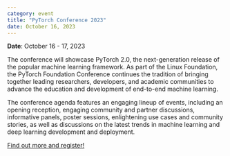 ```yaml
---
category: event
title: "PyTorch Conference 2023"
date: October 16, 2023
---
```


**Date**: October 16 - 17, 2023

The conference will showcase PyTorch 2.0, the next-generation release of the popular machine learning framework. As part of the Linux Foundation, the PyTorch Foundation Conference continues the tradition of bringing together leading researchers, developers, and academic communities to advance the education and development of end-to-end machine learning.

The conference agenda features an engaging lineup of events, including an opening reception, engaging community and partner discussions, informative panels, poster sessions, enlightening use cases and community stories, as well as discussions on the latest trends in machine learning and deep learning development and deployment.

[Find out more and register!](https://events.linuxfoundation.org/pytorch-conference/)
